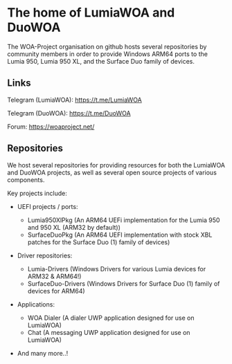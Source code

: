 # The home of LumiaWOA and DuoWOA

The WOA-Project organisation on github hosts several repositories by community members in order to provide Windows ARM64 ports to the Lumia 950, Lumia 950 XL, and the Surface Duo family of devices.

## Links

Telegram (LumiaWOA): https://t.me/LumiaWOA

Telegram (DuoWOA): https://t.me/DuoWOA

Forum: https://woaproject.net/

## Repositories

We host several repositories for providing resources for both the LumiaWOA and DuoWOA projects, as well as several open source projects of various components.

Key projects include:

- UEFI projects / ports:
  - Lumia950XlPkg (An ARM64 UEFi implementation for the Lumia 950 and 950 XL (ARM32 by default))
  - SurfaceDuoPkg (An ARM64 UEFI implementation with stock XBL patches for the Surface Duo (1) family of devices)

- Driver repositories:
  - Lumia-Drivers (Windows Drivers for various Lumia devices for ARM32 & ARM64!)
  - SurfaceDuo-Drivers (Windows Drivers for Surface Duo (1) family of devices for ARM64)

- Applications:
  - WOA Dialer (A dialer UWP application designed for use on LumiaWOA)
  - Chat (A messaging UWP application designed for use on LumiaWOA)

- And many more..!
